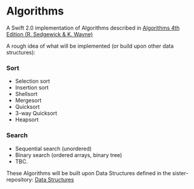 # Algorithms
A Swift 2.0 implementation of Algorithms described in [Algorithms 4th Edition (R. Sedgewick &amp; K. Wayne)](http://algs4.cs.princeton.edu/home/)

A rough idea of what will be implemented (or build upon other data structures):

### Sort
- Selection sort
- Insertion sort
- Shellsort
- Mergesort
- Quicksort
- 3-way Quicksort
- Heapsort

### Search
- Sequential search (unordered)
- Binary search (ordered arrays, binary tree)
- TBC.


These Algorithms will be built upon Data Structures defined in the sister-repository: [Data Structures](https://github.com/webstersx/DataStructures)
